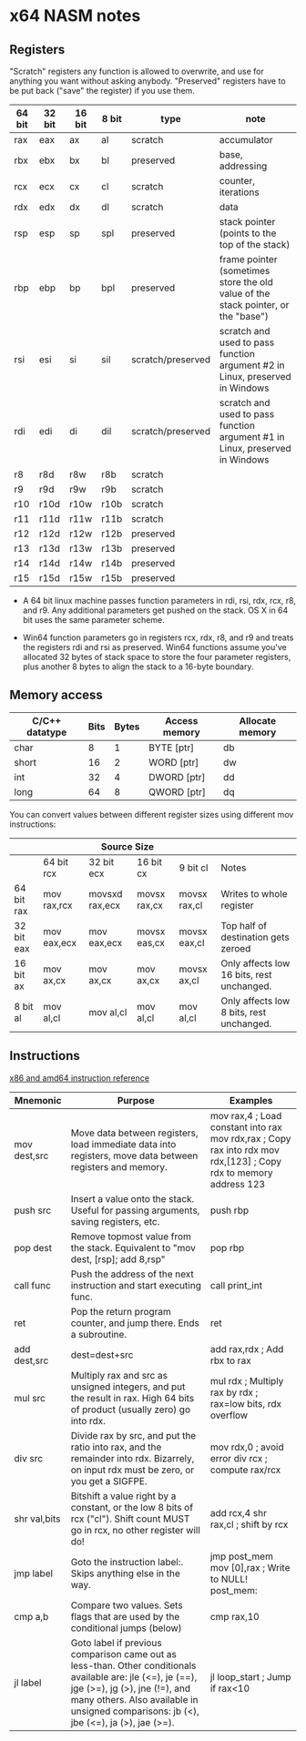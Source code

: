 # x64 NASM notes

## Registers

"Scratch" registers any function is allowed to overwrite, and use for anything you want without asking anybody.
"Preserved" registers have to be put back ("save" the register) if you use them.

| 64 bit | 32 bit | 16 bit | 8 bit | type              | note                                                                              |
|--------|--------|--------|-------|-------------------|-----------------------------------------------------------------------------------|
| rax    | eax    | ax     | al    | scratch           | accumulator                                                                       |
| rbx    | ebx    | bx     | bl    | preserved         | base, addressing                                                                  |
| rcx    | ecx    | cx     | cl    | scratch           | counter, iterations                                                               |
| rdx    | edx    | dx     | dl    | scratch           | data                                                                              |
| rsp    | esp    | sp     | spl   | preserved         | stack pointer (points to the top of the stack)                                    |
| rbp    | ebp    | bp     | bpl   | preserved         | frame pointer (sometimes store the old value of the stack pointer, or the "base") |
| rsi    | esi    | si     | sil   | scratch/preserved | scratch and used to pass function argument #2 in Linux, preserved in Windows      |
| rdi    | edi    | di     | dil   | scratch/preserved | scratch and used to pass function argument #1 in Linux, preserved in Windows      |
| r8     | r8d    | r8w    | r8b   | scratch           |                                                                                   |
| r9     | r9d    | r9w    | r9b   | scratch           |                                                                                   |
| r10    | r10d   | r10w   | r10b  | scratch           |                                                                                   |
| r11    | r11d   | r11w   | r11b  | scratch           |                                                                                   |
| r12    | r12d   | r12w   | r12b  | preserved         |                                                                                   |
| r13    | r13d   | r13w   | r13b  | preserved         |                                                                                   |
| r14    | r14d   | r14w   | r14b  | preserved         |                                                                                   |
| r15    | r15d   | r15w   | r15b  | preserved         |                                                                                   |

+ A 64 bit linux machine passes function parameters in rdi, rsi, rdx, rcx, r8, and r9.  Any additional parameters get pushed on the stack.  OS X in 64 bit uses the same parameter scheme.

+ Win64 function parameters go in registers rcx, rdx, r8, and r9 and treats the registers rdi and rsi as preserved. Win64 functions assume you've allocated 32 bytes of stack space to store the four parameter registers, plus another 8 bytes to align the stack to a 16-byte boundary.

## Memory access

| C/C++ datatype | Bits | Bytes | Access memory | Allocate memory |
|----------------|------|-------|---------------|-----------------|
| char           | 8    | 1     | BYTE [ptr]    | db              |
| short          | 16   | 2     | WORD [ptr]    | dw              |
| int            | 32   | 4     | DWORD [ptr]   | dd              |
| long           | 64   | 8     | QWORD [ptr]   | dq              |

You can convert values between different register sizes using different mov instructions:

<table class="tg">
<thead>
  <tr>
    <th class="tg-0lax"></th>
    <th class="tg-baqh" colspan="4">Source Size</th>
    <th class="tg-0lax"></th>
  </tr>
</thead>
<tbody>
  <tr>
    <td class="tg-0lax"></td>
    <td class="tg-0lax">64 bit rcx</td>
    <td class="tg-0lax">32 bit ecx</td>
    <td class="tg-0lax">16 bit cx</td>
    <td class="tg-0lax">9 bit cl</td>
    <td class="tg-0lax">Notes</td>
  </tr>
  <tr>
    <td class="tg-0lax">64 bit rax</td>
    <td class="tg-0lax">mov rax,rcx</td>
    <td class="tg-0lax">movsxd rax,ecx</td>
    <td class="tg-0lax">movsx rax,cx</td>
    <td class="tg-0lax">movsx rax,cl</td>
    <td class="tg-0lax">Writes to whole register</td>
  </tr>
  <tr>
    <td class="tg-0lax">32 bit eax</td>
    <td class="tg-0lax">mov eax,ecx</td>
    <td class="tg-0lax">mov eax,ecx</td>
    <td class="tg-0lax">movsx eas,cx</td>
    <td class="tg-0lax">movsx eax,cl</td>
    <td class="tg-0lax"><span style="font-weight:400;font-style:normal">Top half of destination gets zeroed</span></td>
  </tr>
  <tr>
    <td class="tg-0lax">16 bit ax</td>
    <td class="tg-0lax">mov ax,cx</td>
    <td class="tg-0lax">mov ax,cx</td>
    <td class="tg-0lax">mov ax,cx</td>
    <td class="tg-0lax">movsx ax,cl</td>
    <td class="tg-0lax"><span style="font-weight:400;font-style:normal">Only affects low 16 bits, rest unchanged.</span></td>
  </tr>
  <tr>
    <td class="tg-0lax">8 bit al</td>
    <td class="tg-0lax">mov al,cl</td>
    <td class="tg-0lax">mov al,cl</td>
    <td class="tg-0lax">mov al,cl</td>
    <td class="tg-0lax">mov al,cl</td>
    <td class="tg-0lax"><span style="font-weight:400;font-style:normal">Only affects low 8 bits, rest unchanged.</span></td>
  </tr>
</tbody>
</table>

## Instructions

[x86 and amd64 instruction reference](https://www.felixcloutier.com/x86/)

| Mnemonic     | Purpose                                                                                                                                                                                                                                 | Examples                                                                                                             |
|--------------|-----------------------------------------------------------------------------------------------------------------------------------------------------------------------------------------------------------------------------------------|----------------------------------------------------------------------------------------------------------------------|
| mov dest,src | Move data between registers, load immediate data into registers, move data between registers and memory.                                                                                                                                | mov rax,4  ; Load constant into rax mov rdx,rax  ; Copy rax into rdx mov rdx,[123]  ; Copy rdx to memory address 123 |
| push src     | Insert a value onto the stack. Useful for passing arguments, saving registers, etc.                                                                                                                                                     | push rbp                                                                                                             |
| pop dest     | Remove topmost value from the stack. Equivalent to "mov dest, [rsp]; add 8,rsp"                                                                                                                                                         | pop rbp                                                                                                              |
| call func    | Push the address of the next instruction and start executing func.                                                                                                                                                                      | call print_int                                                                                                       |
| ret          | Pop the return program counter, and jump there.  Ends a subroutine.                                                                                                                                                                     | ret                                                                                                                  |
| add dest,src | dest=dest+src                                                                                                                                                                                                                           | add rax,rdx ; Add rbx to rax                                                                                         |
| mul src      | Multiply rax and src as unsigned integers, and put the result in rax.  High 64 bits of product (usually zero) go into rdx.                                                                                                              | mul rdx ; Multiply rax by rdx ; rax=low bits, rdx overflow                                                           |
| div src      | Divide rax by src, and put the ratio into rax, and the remainder into rdx. Bizarrely, on input rdx must be zero, or you get a SIGFPE.                                                                                                   | mov rdx,0 ; avoid error div rcx ; compute rax/rcx                                                                    |
| shr val,bits | Bitshift a value right by a constant, or the low 8 bits of rcx ("cl"). Shift count MUST go in rcx, no other register will do!                                                                                                           | add rcx,4 shr rax,cl ; shift by rcx                                                                                  |
| jmp label    | Goto the instruction label:.  Skips anything else in the way.                                                                                                                                                                           | jmp post_mem mov [0],rax ; Write to NULL! post_mem:                                                                  |
| cmp a,b      | Compare two values.  Sets flags that are used by the conditional jumps (below)                                                                                                                                                          | cmp rax,10                                                                                                           |
|  jl label    | Goto label if previous comparison came out as less-than.  Other conditionals available are: jle (<=), je (==), jge (>=), jg (>), jne (!=), and many others. Also available in unsigned comparisons: jb (<), jbe (<=), ja (>), jae (>=). | jl loop_start  ; Jump if rax<10                                                                                      |
